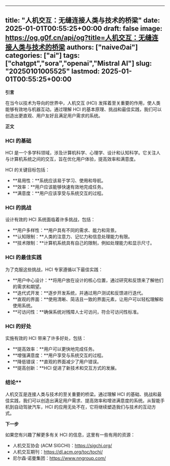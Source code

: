 
---
title: "人机交互：无缝连接人类与技术的桥梁"
date: 2025-01-01T00:55:25+00:00
draft: false
image: https://og.g0f.cn/api/og?title=人机交互：无缝连接人类与技术的桥梁
authors: ["naiveのai"]
categories: ["ai"]
tags: ["chatgpt","sora","openai","Mistral AI"]
slug: "20250101005525"
lastmod: 2025-01-01T00:55:25+00:00
---
**引言**

在当今以技术为导向的世界中，人机交互 (HCI) 发挥着至关重要的作用，使人类能够有效地与机器互动。通过理解 HCI 的基本原理、挑战和最佳实践，我们可以创造出更直观、用户友好且满足用户需求的系统。

**正文**

### HCI 的基础

HCI 是一个多学科领域，涉及计算机科学、心理学、设计和认知科学。它关注人与计算机系统之间的交互，旨在优化用户体验，提高效率和满意度。

HCI 的关键目标包括：

- **易用性：**系统应该易于学习、使用和导航。
- **效率：**用户应该能够快速有效地完成任务。
- **满意度：**用户应该享受与系统交互的过程。

### HCI 的挑战

设计有效的 HCI 系统面临着许多挑战，包括：

- **用户多样性：**用户具有不同的需求、能力和背景。
- **认知限制：**人类的注意力、记忆力和信息处理能力有限。
- **技术限制：**计算机系统具有自己的限制，例如处理能力和显示尺寸。

### HCI 的最佳实践

为了克服这些挑战，HCI 专家遵循以下最佳实践：

- **用户中心设计：**将用户放在设计的核心位置，通过研究和反馈来了解他们的需求和期望。
- **迭代式开发：**逐步开发系统，并通过用户测试和反馈进行迭代。
- **直观的界面：**使用清晰、简洁且一致的界面元素，让用户可以轻松理解和使用系统。
- **可访问性：**确保系统对残障人士可访问，符合可访问性标准。

### HCI 的好处

实施有效的 HCI 带来了许多好处，包括：

- **提高效率：**用户可以更快地完成任务。
- **增强满意度：**用户享受与系统交互的过程。
- **降低错误：**直观的界面减少了用户错误。
- **提高创新：**HCI 促进了新技术和交互方式的发展。

### 结论**

人机交互是连接人类与技术的至关重要的桥梁。通过理解 HCI 的基础、挑战和最佳实践，我们可以创造出满足用户需求、提高效率和增进满意度的系统。从智能手机到自动驾驶汽车，HCI 的应用无处不在，它将继续塑造我们与技术的互动方式。

**下一步**

如果您有兴趣了解更多有关 HCI 的信息，这里有一些有用的资源：

- 人机交互协会 (ACM SIGCHI)：https://sigchi.org/
- 人机交互期刊：https://dl.acm.org/toc/tochi/
- 尼尔森·诺曼集团：https://www.nngroup.com/